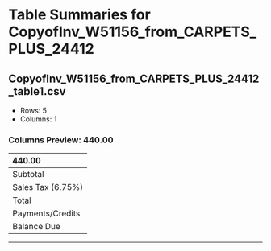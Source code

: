 # Table Summaries for CopyofInv_W51156_from_CARPETS_PLUS_24412

## CopyofInv_W51156_from_CARPETS_PLUS_24412_table1.csv
- Rows: 5
- Columns: 1
### Columns Preview: 440.00

| 440.00            |
|:------------------|
| Subtotal          |
| Sales Tax (6.75%) |
| Total             |
| Payments/Credits  |
| Balance Due       |

---
